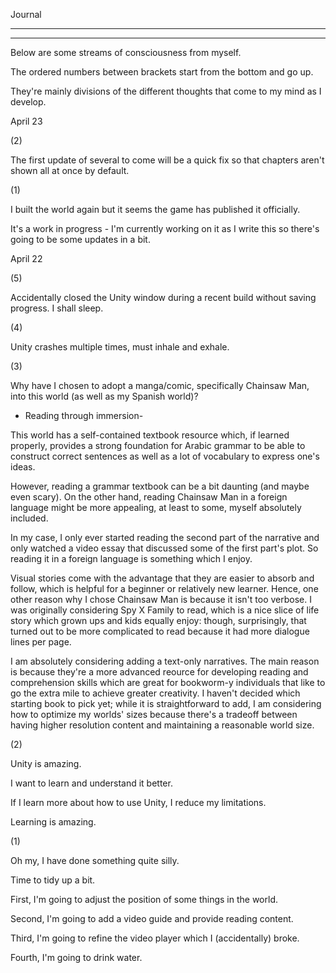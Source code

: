 
Journal

_________

___ 

Below are some streams of consciousness from myself.

The ordered numbers between brackets start from the bottom and go up.

They're mainly divisions of the different thoughts that come to my mind as I develop.


April 23

(2)

The first update of several to come will be a quick fix so that chapters aren't shown all at once by default.

(1)

I built the world again but it seems the game has published it officially.

It's a work in progress - I'm currently working on it as I write this so there's going to be some updates in a bit.

April 22

(5)

Accidentally closed the Unity window during a recent build without saving progress. I shall sleep.

(4)

Unity crashes multiple times, must inhale and exhale.

(3)

Why have I chosen to adopt a manga/comic, specifically Chainsaw Man, into this world (as well as my Spanish world)?

- Reading through immersion-

This world has a self-contained textbook resource which, if learned properly, provides a strong foundation for Arabic grammar to be able to construct correct sentences as well as a lot of vocabulary to express one's ideas.

However, reading a grammar textbook can be a bit daunting (and maybe even scary). On the other hand, reading Chainsaw Man in a foreign language might be more appealing, at least to some, myself absolutely included.

In my case, I only ever started reading the second part of the narrative and only watched a video essay that discussed some of the first part's plot. So reading it in a foreign language is something which I enjoy. 

Visual stories come with the advantage that they are easier to absorb and follow, which is helpful for a beginner or relatively new learner. Hence, one other reason why I chose Chainsaw Man is because it isn't too verbose. I was originally considering Spy X Family to read, which is a nice slice of life story which grown ups and kids equally enjoy: though, surprisingly, that turned out to be more complicated to read because it had more dialogue lines per page.

I am absolutely considering adding a text-only narratives. The main reason is because they're a more advanced reource for developing reading and comprehension skills which are great for bookworm-y individuals that like to go the extra mile to achieve greater creativity. I haven't decided which starting book to pick yet; while it is straightforward to add, I am considering how to optimize my worlds' sizes because there's a tradeoff between having higher resolution content and maintaining a reasonable world size.

(2)

Unity is amazing.

I want to learn and understand it better.

If I learn more about how to use Unity, I reduce my limitations.

Learning is amazing.

(1)

Oh my, I have done something quite silly.

Time to tidy up a bit.

First, I'm going to adjust the position of some things in the world.

Second, I'm going to add a video guide and provide reading content.

Third, I'm going to refine the video player which I (accidentally) broke.

Fourth, I'm going to drink water.
